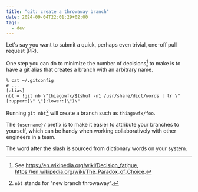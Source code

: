 ```yaml
---
title: "git: create a throwaway branch"
date: 2024-09-04T22:01:29+02:00
tags:
  - dev
---
```


Let's say you want to submit a quick, perhaps even trivial, one-off pull request
(PR).

One step you can do to minimize the number of decisions[^1] to make is to have
a git alias that creates a branch with an arbitrary name.

```
% cat ~/.gitconfig
# ...
[alias]
nbt = !git nb \"thiagowfx/$(shuf -n1 /usr/share/dict/words | tr \"[:upper:]\" \"[:lower:]\")\"
```

Running `git nbt`[^2] will create a branch such as `thiagowfx/foo`.

The `{username}/` prefix is to make it easier to attribute your branches to
yourself, which can be handy when working collaboratively with other engineers
in a team.

The word after the slash is sourced from dictionary words on your system.

[^1]: See https://en.wikipedia.org/wiki/Decision_fatigue, https://en.wikipedia.org/wiki/The_Paradox_of_Choice.

[^2]: `nbt` stands for "new branch throwaway".
